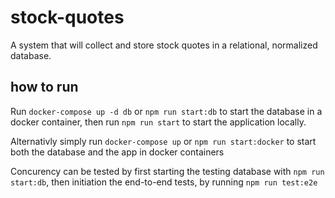 # stock-quotes

A system that will collect and store stock quotes in a relational, normalized database.

## how to run

Run `docker-compose up -d db` or `npm run start:db` to start the database in a docker container, then run `npm run start` to start the application locally.

Alternativly simply run `docker-compose up` or `npm run start:docker` to start both the database and the app in docker containers

Concurency can be tested by first starting the testing database with `npm run start:db`, then initiation the end-to-end tests, by running `npm run test:e2e`
